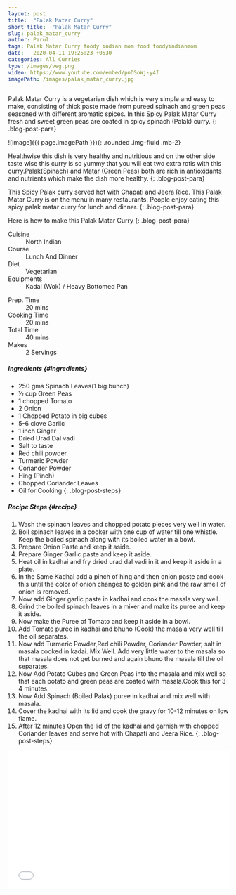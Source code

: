 ```yaml
---
layout: post
title:  "Palak Matar Curry"
short_title:  "Palak Matar Curry"
slug: palak_matar_curry
author: Parul
tags: Palak Matar Curry foody indian mom food foodyindianmom
date:   2020-04-11 19:25:23 +0530
categories: All Curries
type: /images/veg.png
video: https://www.youtube.com/embed/pnDSoWj-y4I
imagePath: /images/palak_matar_curry.jpg
---
```


Palak Matar Curry is a vegetarian dish which is very simple and easy to make, consisting of thick paste made from pureed spinach and green peas seasoned with different aromatic spices. In this Spicy Palak Matar Curry fresh and sweet green peas are coated in spicy spinach (Palak) curry.
{: .blog-post-para}

![image]({{ page.imagePath }}){: .rounded .img-fluid .mb-2}

Healthwise this dish is very healthy and nutritious and on the other side taste wise this curry is so yummy that you will eat two extra rotis with this curry.Palak(Spinach) and Matar (Green Peas) both are rich in antioxidants and nutrients which make the dish more healthy.
{: .blog-post-para}

This Spicy Palak curry served hot with Chapati and Jeera Rice. This Palak Matar Curry is on the menu in many restaurants. People enjoy eating this spicy palak matar curry for lunch and dinner.
{: .blog-post-para}

Here is how to make this Palak Matar Curry
{: .blog-post-para}

<div class="row">
    <div class="col-md-6">
        <dl class="row">
            <dt class="col-sm-4">Cuisine</dt><dd class="col-sm-7">North Indian</dd>
            <dt class="col-sm-4">Course</dt><dd class="col-sm-7">Lunch And Dinner</dd>
            <dt class="col-sm-4">Diet</dt><dd class="col-sm-7">Vegetarian</dd>
            <dt class="col-sm-4">Equipments</dt><dd class="col-sm-7">Kadai (Wok) / Heavy Bottomed Pan</dd>
        </dl>
    </div>
    <div class="col-md-6">
        <dl class="row">
            <dt class="col-sm-5">Prep. Time</dt><dd class="col-sm-7">20 mins</dd>
            <dt class="col-sm-5">Cooking Time</dt><dd class="col-sm-7">20 mins</dd>
            <dt class="col-sm-5">Total Time</dt><dd class="col-sm-7">40 mins</dd>
            <dt class="col-sm-5">Makes</dt><dd class="col-sm-7">2 Servings</dd>
        </dl>
    </div>
</div>

##### **Ingredients** {#ingredients}
- 250 gms Spinach Leaves(1 big bunch)
- ½ cup Green Peas
- 1 chopped Tomato
- 2 Onion
- 1 Chopped Potato in big cubes
- 5-6 clove Garlic
- 1 inch Ginger
- Dried Urad Dal vadi
- Salt to taste
- Red chili powder
- Turmeric Powder
- Coriander Powder
- Hing (Pinch)
- Chopped Coriander Leaves
- Oil for Cooking
{: .blog-post-steps}

##### **Recipe Steps** {#recipe}
1. Wash the spinach leaves and chopped potato pieces very well in water.
1. Boil spinach leaves in a cooker with one cup of water till one whistle. Keep the boiled spinach along with its boiled water in a bowl.
1. Prepare Onion Paste and keep it aside.
1. Prepare Ginger Garlic paste and keep it aside.
1. Heat oil in kadhai and fry dried urad dal vadi in it and keep it aside in a plate.
1. In the Same Kadhai add a pinch of hing and then onion paste and cook this until the color of onion changes to golden pink and the raw smell of onion is removed.
1. Now add Ginger garlic paste in kadhai and cook the masala very well.
1. Grind the boiled spinach leaves in a mixer and make its puree and keep it aside.
1. Now make the Puree of Tomato and keep it aside in a bowl.
1. Add Tomato puree in kadhai and bhuno (Cook) the masala very well till the oil separates.
1. Now add Turmeric Powder,Red chili Powder, Coriander Powder, salt in masala cooked in kadai. Mix Well. Add very little water to the masala so that masala does not get burned and again bhuno the masala till the oil separates.
1. Now Add Potato Cubes and Green Peas  into the  masala and mix well  so that each potato and green peas are coated with masala.Cook this for 3-4 minutes.
1. Now Add Spinach (Boiled Palak) puree in kadhai and mix well with masala.
1. Cover the kadhai with its lid and cook the gravy for 10-12 minutes on low flame.
1. After 12 minutes Open the lid of the kadhai and garnish with chopped Coriander leaves and serve hot with Chapati and Jeera Rice.
{: .blog-post-steps}

<div class="row" id="video">
    <div class="col-md-12">
        <div class="embed-responsive embed-responsive-16by9">
            <iframe width="100%" height="315" src="{{page.video}}" frameborder="0" allow="accelerometer; autoplay; encrypted-media; gyroscope; picture-in-picture" allowfullscreen></iframe>
        </div>
    </div>
</div>
<br>
